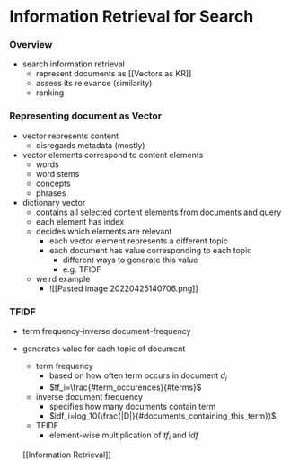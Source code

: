 # Information Retrieval for Search
### Overview
 + search information retrieval
	+ represent documents as [[Vectors as KR]]
	+ assess its relevance (similarity)
	+ ranking

### Representing document as Vector
+ vector represents content
	+ disregards metadata (mostly)
+ vector elements correspond to content elements
	+ words
	+ word stems
	+ concepts
	+ phrases 
+ dictionary vector
	+ contains all selected content elements from documents and query
	+ each element has index
	+ decides which elements are relevant
		+ each vector element represents a different topic
		+ each document has value corresponding to each topic
			+ different ways to generate this value
			+ e.g. TFIDF
	+ weird example
		+ ![[Pasted image 20220425140706.png]]

### TFIDF
+ term frequency-inverse document-frequency
+ generates value for each topic of document
	+ term frequency
		+ based on how often term occurs in document $d_i$
		+ $tf_i=\frac{#term_occurences}{#terms}$
	+ inverse document frequency
		+ specifies how many documents contain term
		+ $idf_i=log_10(\frac{|D|}{#documents_containing_this_term})$
	+ TFIDF
		+ element-wise multiplication of $tf_i$ and $idf$



	[[Information Retrieval]]
